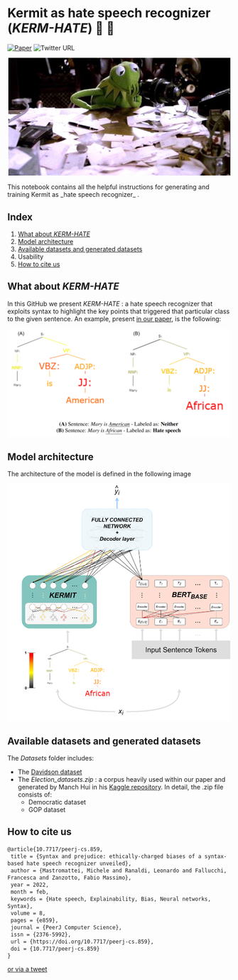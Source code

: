 # Kermit as hate speech recognizer (_KERM-HATE_) :frog: :cursing_face:
[![Paper](https://img.shields.io/badge/paper-PeerJ-blue)](https://peerj.com/articles/cs-859/)
![Twitter URL](https://img.shields.io/twitter/url?style=social&url=http://twitter.com/intent/tweet?text=Hey,%20I%20created%20my%20Kerm-Hate%20transformer%20model%20using%20this%20ART-Group-it%20GitHub%20repository%3A&url=http%3A%2F%2Fgithub.com/ART-Group-it/HateSpeechKermit%2F&via=itsmattei%20.)

<p align="center">
<img src="./imgs/kermit.jpg" width="500"/>
</p>
This notebook contains all the helpful instructions for generating and training Kermit as _hate speech recognizer_ .

## Index
1. [What about _KERM-HATE_](#what-about-kerm-hate)
2. [Model architecture](#model-architecture)
3. [Available datasets and generated datasets](#available-datasets-and-generated-datasets)
4. Usability
5. [How to cite us](#how-to-cite-us)

## What about _KERM-HATE_
In this GitHub we present _KERM-HATE_ : a hate speech recognizer that exploits syntax to highlight the key points that triggered that particular class to the given sentence.
An example, present [in our paper](https://peerj.com/articles/cs-859/), is the following:
<p align="center">
<img src="./imgs/Example.png" width="500"/>
</p>

## Model architecture
The architecture of the model is defined in the following image
<p align="center">
<img src="./imgs/architecture.png" width="500"/>
</p>

## Available datasets and generated datasets
The _Datasets_ folder includes:
- The [Davidson dataset](https://ojs.aaai.org/index.php/ICWSM/article/view/14955)
- The _Election_datasets.zip_ : a corpus heavily used within our paper and generated by Manch Hui in his [Kaggle repository](https://www.kaggle.com/manchunhui/us-election-2020-tweets/metadata).
In detail, the .zip file consists of:
  - Democratic dataset
  - GOP dataset    

## How to cite us
```
@article{10.7717/peerj-cs.859,
 title = {Syntax and prejudice: ethically-charged biases of a syntax-based hate speech recognizer unveiled},
 author = {Mastromattei, Michele and Ranaldi, Leonardo and Fallucchi, Francesca and Zanzotto, Fabio Massimo},
 year = 2022,
 month = feb,
 keywords = {Hate speech, Explainability, Bias, Neural networks, Syntax},
 volume = 8,
 pages = {e859},
 journal = {PeerJ Computer Science},
 issn = {2376-5992},
 url = {https://doi.org/10.7717/peerj-cs.859},
 doi = {10.7717/peerj-cs.859}
}
```
[or via a tweet](http://twitter.com/intent/tweet?text=Hey,%20I%20created%20my%20Kerm-Hate%20transformer%20model%20using%20this%20ART-Group-it%20GitHub%20repository%3A&url=http%3A%2F%2Fgithub.com/ART-Group-it/HateSpeechKermit%2F&via=itsmattei%20.)

